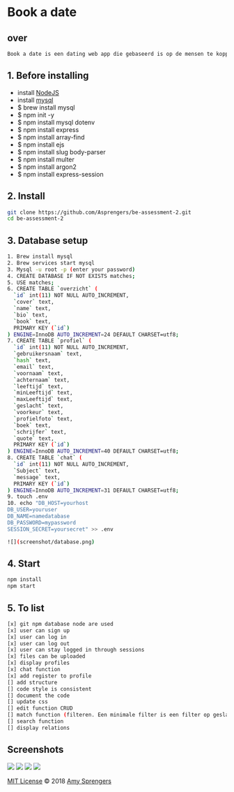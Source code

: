 # Book a date

## over
```bash
Book a date is een dating web app die gebaseerd is op de mensen te koppelen die elkaar vinden door middel van hun liefde voor boeken. Door deze web app kunnen mensen elkaar vinden en zo een nieuw hoofdstuk van hun leven laten beginnen.
```
## 1. Before installing

* install [NodeJS](https://nodejs.org/en/download/)
* install [mysql](https://dev.mysql.com/)
* $ brew install mysql
* $ npm init -y
* $ npm install mysql dotenv
* $ npm install express
* $ npm install array-find
* $ npm install ejs
* $ npm install slug body-parser
* $ npm install multer
* $ npm install argon2
* $ npm install express-session

## 2. Install

``` bash
git clone https://github.com/Asprengers/be-assessment-2.git
cd be-assessment-2

```
## 3. Database setup

``` bash
1. Brew install mysql
2. Brew services start mysql
3. Mysql -u root -p (enter your password)
4. CREATE DATABASE IF NOT EXISTS matches;
5. USE matches;
6. CREATE TABLE `overzicht` (
  `id` int(11) NOT NULL AUTO_INCREMENT,
  `cover` text,
  `name` text,
  `bio` text,
  `book` text,
  PRIMARY KEY (`id`)
) ENGINE=InnoDB AUTO_INCREMENT=24 DEFAULT CHARSET=utf8;
7. CREATE TABLE `profiel` (
  `id` int(11) NOT NULL AUTO_INCREMENT,
  `gebruikersnaam` text,
  `hash` text,
  `email` text,
  `voornaam` text,
  `achternaam` text,
  `leeftijd` text,
  `minLeeftijd` text,
  `maxLeeftijd` text,
  `geslacht` text,
  `voorkeur` text,
  `profielfoto` text,
  `boek` text,
  `schrijfer` text,
  `quote` text,
  PRIMARY KEY (`id`)
) ENGINE=InnoDB AUTO_INCREMENT=40 DEFAULT CHARSET=utf8;
8. CREATE TABLE `chat` (
  `id` int(11) NOT NULL AUTO_INCREMENT,
  `Subject` text,
  `message` text,
  PRIMARY KEY (`id`)
) ENGINE=InnoDB AUTO_INCREMENT=31 DEFAULT CHARSET=utf8;
9. touch .env
10. echo "DB_HOST=yourhost
DB_USER=youruser
DB_NAME=namedatabase
DB_PASSWORD=mypassword
SESSION_SECRET=yoursecret" >> .env

![](screenshot/database.png)
```

## 4. Start
```bash
npm install
npm start
```

## 5. To list
```bash
[x] git npm database node are used
[x] user can sign up
[x] user can log in
[x] user can log out
[x] user can stay logged in through sessions
[x] files can be uploaded
[x] display profiles
[x] chat function
[x] add register to profile
[] add structure
[] code style is consistent
[] document the code
[] update css
[] edit function CRUD
[] match function (filteren. Een minimale filter is een filter op geslacht en voorkeur van het profiel. (ander.geslacht==mijn.voorkeurmv && ander.voorkeurmv==mijn.geslacht))
[] search function
[] display relations
```

## Screenshots
![](screenshot/home.png)
![](screenshot/feed.png)
![](screenshot/match.png)
![](screenshot/setup.png)   

[MIT License](https://github.com/Asprengers/be-assessment-2/blob/master/licence.md)  © 2018 [Amy Sprengers](https://github.com/Asprengers)
